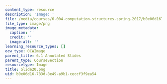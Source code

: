```yaml
---
content_type: resource
description: 'Image: '
file: /media/courses/6-004-computation-structures-spring-2017/b0e06d16783d8e49a9b1ceccf3f9ea54_Slide20.png
file_type: image/png
image_metadata:
  caption: ''
  credit: ''
  image-alt: ''
learning_resource_types: []
ocw_type: OCWImage
parent_title: 6.1 Annotated Slides
parent_type: CourseSection
resourcetype: Image
title: Slide20.png
uid: b0e06d16-783d-8e49-a9b1-ceccf3f9ea54
---
```

